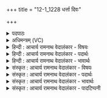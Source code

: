 +++
title = "12-1_1228 धर्त्ता दिवः"

+++
<details><summary>पदपाठः</summary>

ध꣣र्ता꣢। दि꣣वः꣢। प꣣वते। कृ꣡त्व्यः꣢꣯। र꣡सः꣢꣯। द꣡क्षः꣢꣯। दे꣣वा꣡ना꣢म्। अ꣣नुमा꣡द्यः꣢। अ꣣नु। मा꣡द्यः꣢꣯। नृ꣡भिः꣢꣯। ह꣡रिः꣢꣯। सृ꣣जानः꣢। अ꣡त्यः꣢꣯। न। स꣡त्व꣢꣯भिः। वृ꣡था꣢꣯। पा꣡जा꣢꣯ꣳसि। कृणुषे। नदीषु। आ। १२२८।
</details>

<details><summary>अधिमन्त्रम् (VC)</summary>

- पवमानः सोमः
- कविर्भार्गवः
- जगती
- निषादः
</details>

<details><summary>हिन्दी : आचार्य रामनाथ वेदालंकार - विषयः</summary>

प्रथम ऋचा की व्याख्या पूर्वार्चिक में ५५८ क्रमाङ्क पर परमात्मा के विषय में की जा चुकी है। यहाँ पुनः उसी विषय को दर्शाते हैं।
</details>

<details><summary>हिन्दी : आचार्य रामनाथ वेदालंकार - पदार्थः</summary>

पदार्थान्वय -  (दिवः) कर्त्तव्य-अकर्त्तव्य के प्रकाश का (धर्ता) दाता, (कृत्व्यः) कर्मपरायण, (रसः) रसीला, (देवानाम्) प्रकाशक सूर्य, चन्द्र, अग्नि, विद्युत्, नक्षत्र आदियों को (दक्षः) बल देनेवाला, (नृभिः) मनुष्यों से (अनुमाद्यः) आराधनीय सोम परमेश्वर (पवते) सब जड़-चेतनरूप जगत् को पवित्र करता है। आगे प्रत्यक्षवत् वर्णन है—(हरिः) समुद्र में स्थित जलों को सूर्यकिरणों द्वारा हरकर आकाश में ले जानेवाले आप, हे परमात्मन् ! (सत्त्वभिः) अपने बलों द्वारा (सृजानः) बादलों से वर्षा करते हुए (नदीषु) नदियों में (वृथा) अनायास ही (पाजांसि) वेगों को (कृणुषे) उत्पन्न करते हो, (सृजानः अत्यः न) जैसे जोड़ा जाता हुआ घोड़ा रथ आदि में वेगों को उत्पन्न करता है ॥१॥ यहाँ श्लिष्टोपमा अलङ्कार है ॥१॥
</details>

<details><summary>हिन्दी : आचार्य रामनाथ वेदालंकार - भावार्थः</summary>

भावार्थ -  जड़-चेतनरूप जगत् में जो कुछ भी बल,वेग,विवेक प्रकाश आदि है,वह सब परमात्मा से ही उत्पन्न हुआ है ॥१॥
</details>

<details><summary>संस्कृत : आचार्य रामनाथ वेदालंकार - विषयः</summary>

तत्र प्रथमा ऋक् पूर्वार्चिके ५५८ क्रमाङ्के परमात्मविषये व्याख्याता। अत्र पुनरपि स एव विषयः प्रदर्श्यते।
</details>

<details><summary>संस्कृत : आचार्य रामनाथ वेदालंकार - पदार्थः</summary>

पदार्थान्वय -  (दिवः) कर्तव्याकर्तव्यप्रकाशस्य (धर्ता) दाता, (कृत्व्यः) कर्मपरायणः, (रसः) रसवान्, (देवानाम्) प्रकाशकानां सूर्यचन्द्रवह्निविद्युन्नक्षत्रादीनाम् (दक्षः) बलप्रदः, (नृभिः) मनुष्यैः (अनुमाद्यः) आराधनीयः सोमः परमेश्वरः (पवते) सर्वं जडचेतनात्मकं जगत् पुनाति। अथ प्रत्यक्षकृतमाह—(हरिः) सूर्यकिरणैः समुद्रस्थजलानां हर्ता त्वम् हे परमात्मन् ! (सत्त्वभिः) स्वकीयैः बलैः (सृजानः) मेघेभ्यो वृष्टिं विसृजन् (नदीषु) सरित्सु (वृथा) अनायासम् (पाजांसि) बलानि वेगान् वा। [पाजः इति बलनाम। निघं० २।९। पा धातोः ‘पातेर्बले जुट् च। उ० ४।२०४’ इत्यनेन बलेऽर्थे असुन् प्रत्ययो जुडागमश्च।] (कृणुषे) करोषि, उत्पादयसि, (सृजानः अत्यः न) सृज्यमानः अश्वो यथा रथादौ वेगान् करोति तद्वत् ॥१॥ अत्र श्लिष्टोपमालङ्कारः ॥१॥
</details>

<details><summary>संस्कृत : आचार्य रामनाथ वेदालंकार - भावार्थः</summary>

भावार्थ -  जडचेतनात्मके जगति यत्किञ्चिद् बलवेगविवेकप्रकाशादिकं विद्यते तत्सर्वं परमात्मजनितमेव ॥१॥
</details>

<details><summary>संस्कृत : आचार्य रामनाथ वेदालंकार - पादटिप्पनी</summary>

टिप्पनी -   १. ऋ० ९।७६।१,‘कृणुषे’ इत्यत्र ‘कृणुते’। साम० ५५८।
</details>